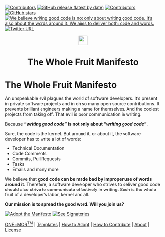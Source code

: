 <p align="left">
    <a href="https://github.com/the-whole-fruit/manifesto/blob/master/LICENSE.md">
        <img src="https://img.shields.io/badge/license-MIT-brightgreen" alt="Contributors" /></a>
    <a href="https://github.com/the-whole-fruit/manifesto/releases">
        <img alt="GitHub release (latest by date)" src="https://img.shields.io/github/v/release/the-whole-fruit/manifesto"></a>
    <a href="https://github.com/the-whole-fruit/manifesto/contributors">
        <img src="https://img.shields.io/github/contributors/the-whole-fruit/manifesto" alt="Contributors" /></a>
    <a href="https://github.com/the-whole-fruit/manifesto">
        <img alt="GitHub stars" src="https://img.shields.io/github/stars/the-whole-fruit/manifesto"></a>
    <a href="https://github.com/the-whole-fruit/manifesto">
        <img src="https://img.shields.io/badge/writing%20standard-the%20whole%20fruit-brightgreen"
            alt="We believe writing good code is not only about writing good code. It’s also about the words around it. We aims to deliver both: code and words."> 
    </a>
    <a href="https://twitter.com/intent/follow?screen_name=writingfordevs">
        <img alt="Twitter URL" src="https://img.shields.io/twitter/url?url=http%3A%2F%2Ftwitter.com%2Fwritingfordevs"></a>
</p>

<div style="text-align: center" align="center"><img align="center" style="width: 30px!important;" src="https://static.thewholefruit.org/logo.png"></div>
<h1 style="text-align:center">The Whole Fruit Manifesto</h1>

# The Whole Fruit Manifesto

An unspeakable evil plagues the world of software developers. It’s present in private software projects and in oh so many open source contributions. It prevents brilliant engineers making a name for themselves. And the coolest projects from taking off. That evil is poor communication in writing. 

Because **“_writing good code_” is not only about “_writing good code_”**.

Sure, the code is the kernel. But around it, or about it, the software developer has to write a lot of words:

- Technical Documentation
- Code Comments
- Commits, Pull Requests
- Tasks
- Emails and many more

We believe that **good code can be made bad by improper use of words around it**. Therefore, a software developer who strives to deliver good code should also strive to communicate effectively in writing. Such is the whole fruit of a developer’s labor, kernel and all.

**Our mission is to spread the good word. Will you join us?**

<a href="https://github.com/the-whole-fruit/manifesto/blob/master/ADOPTING.md"><img alt="Adopt the Manifesto" src="https://img.shields.io/badge/-Adopt%20the%20Manifesto-brightgreen"></a> <a href="https://github.com/the-whole-fruit/manifesto/blob/master/SIGNATORIES.md"><img alt="See Signatories" src="https://img.shields.io/badge/-View%20Signatories-blue"></a>

[ONE=MOR<sup>TM</sup>](https://github.com/the-whole-fruit/manifesto/blob/master/GUIDELINES.md) | [Templates](https://github.com/the-whole-fruit/manifesto/blob/master/.github) | [How to Adopt](https://github.com/the-whole-fruit/manifesto/blob/master/ADOPTING.md) | [How to Contribute](https://github.com/the-whole-fruit/manifesto/blob/master/CONTRIBUTING.md) | [About](https://github.com/the-whole-fruit/manifesto/blob/master/ABOUT.md) | [License](https://github.com/the-whole-fruit/manifesto/blob/master/LICENSE.md)
